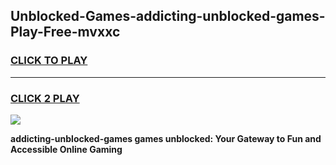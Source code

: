 
## Unblocked-Games-addicting-unblocked-games-Play-Free-mvxxc
<h3>
<a href="https://premium76.site?title=addicting-unblocked-games&ref=10A">CLICK TO PLAY</a></h3>
<hr>

<h3>
<a href="https://premium76.site?title=addicting-unblocked-games&ref=10A">CLICK 2 PLAY</a>
  
</h3>

<a href="https://premium76.site?title=addicting-unblocked-games&ref=10A"><img src="https://clearcache.store/games.png"></a>


**addicting-unblocked-games games unblocked: Your Gateway to Fun and Accessible Online Gaming**
